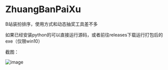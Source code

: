 # ZhuangBanPaiXu
B站装扮排序，使用方式和动态抽奖工具差不多

如果已经安装python的可以直接运行源码，或者前往releases下载运行打包后的exe（仅限win10）


截图：

![image](https://user-images.githubusercontent.com/75879378/118375903-573b8480-b5f7-11eb-8b9f-02e66945efae.png)
